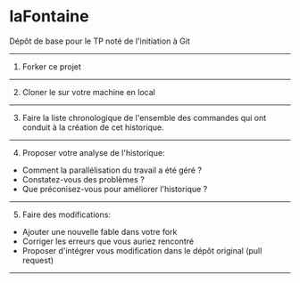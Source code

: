 ﻿# laFontaine
Dépôt de base pour le TP noté de l'initiation à Git

---
1. Forker ce projet
---
2. Cloner le sur votre machine en local
---
3. Faire la liste chronologique de l'ensemble des commandes qui ont conduit à la création de cet historique.
---
4. Proposer votre analyse de l'historique:
- Comment la parallélisation du travail a été géré ?
- Constatez-vous des problèmes ?
- Que préconisez-vous pour améliorer l'historique ?
---
5. Faire des modifications:
- Ajouter une nouvelle fable dans votre fork
- Corriger les erreurs que vous auriez rencontré
- Proposer d'intégrer vous modification dans le dépôt original (pull request)
---
